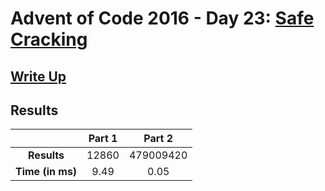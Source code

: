 # Advent of Code 2016 - Day 23: [Safe Cracking](https://adventofcode.com/2016/day/23)

## [Write Up](https://codingap.github.io/advent-of-code/writeups/2016/day23)

## Results

|                  | **Part 1** | **Part 2** |
| :--------------: | :--------: | :--------: |
|   **Results**    | 12860 | 479009420 |
| **Time (in ms)** | 9.49 | 0.05 |
